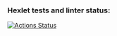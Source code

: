 ### Hexlet tests and linter status:
[![Actions Status](https://github.com/Evgeniy3/frontend-project-12/workflows/hexlet-check/badge.svg)](https://github.com/Evgeniy3/frontend-project-12/actions)